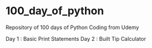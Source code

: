 # 100_day_of_python
Repository of 100 days of Python Coding from Udemy

Day 1 : Basic Print Statements
Day 2 : Built Tip Calculator
